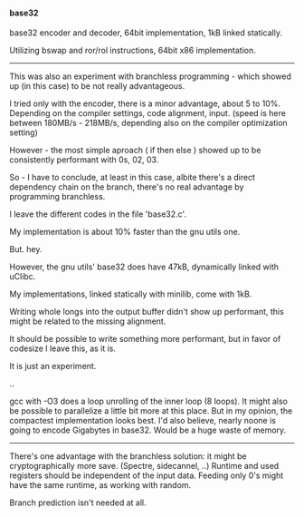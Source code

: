 #### base32

base32 encoder and decoder, 64bit implementation,
1kB linked statically.


Utilizing bswap and ror/rol instructions,
64bit x86 implementation.


----

This was also an experiment with branchless programming -
which showed up (in this case) to be not really advantageous.

I tried only with the encoder, 
there is a minor advantage, about 5 to 10%.
Depending on the compiler settings, code alignment,
input. (speed is here between 180MB/s - 218MB/s, depending
also on the compiler optimization setting)


However - the most simple aproach ( if then else )
showed up to be consistently performant with 0s, 02, 03.

So - I have to conclude, at least in this case,
albite there's a direct dependency chain on the branch,
there's no real advantage by programming branchless.

I leave the different codes in the file 'base32.c'.


My implementation is about 10% faster than the gnu utils one.

But. hey.

However, the gnu utils' base32 does have 47kB, dynamically linked with uClibc.

My implementations, linked statically with minilib,
come with 1kB.

Writing whole longs into the output buffer didn't show up performant,
this might be related to the missing alignment.

It should be possible to write something more performant,
but in favor of codesize I leave this, as it is.

It is just an experiment.

.. 


gcc with -O3 does a loop unrolling of the inner loop (8 loops).
It might also be possible to parallelize a little bit more
at this place. 
But in my opinion, the compactest implementation looks best.
I'd also believe, nearly noone is going to encode 
Gigabytes in base32. Would be a huge waste of memory.

---

There's one advantage with the branchless solution:
it might be cryptographically more save. (Spectre, sidecannel, ..)
Runtime and used registers should be independent of the input data.
Feeding only 0's might have the same runtime, as working with random.

Branch prediction isn't needed at all.






